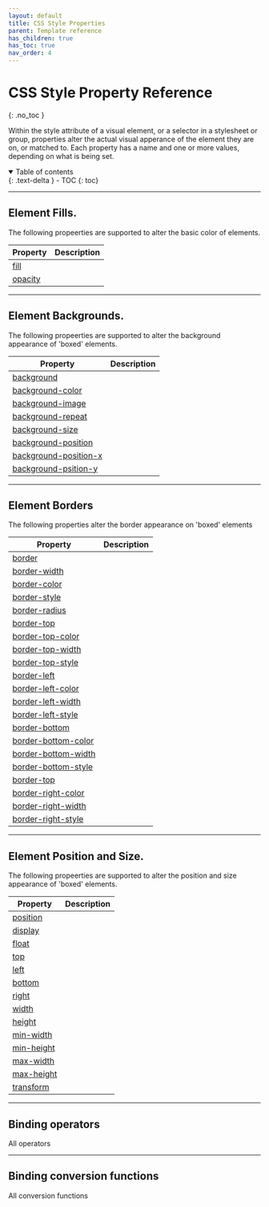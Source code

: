 ```yaml
---
layout: default
title: CSS Style Properties
parent: Template reference
has_children: true
has_toc: true
nav_order: 4
---
```


# CSS Style Property Reference
{: .no_toc }

Within the style attribute of a visual element, or a selector in a stylesheet or group, properties alter the actual visual apperance of the element they are on, or matched to. Each property has a name and one or more values, depending on what is being set.

<details open markdown="block">
  <summary>
    Table of contents
  </summary>
  {: .text-delta }
- TOC
{: toc}
</details>

---

## Element Fills.

The following propeerties are supported to alter the basic color of elements.


| Property  | Description |
|---|---|
| <a href='properties/fill.html' >fill</a>   |   |
| <a href='properties/opacity.html' >opacity</a>   |  |

---

## Element Backgrounds.

The following propeerties are supported to alter the background appearance of 'boxed' elements.


| Property  | Description |
|---|---|
| <a href='properties/background.html' >background</a>   |  |
| <a href='properties/background-color.html' >background-color</a>   | |
| <a href='properties/background-image.html' >background-image</a>   |  |
| <a href='properties/background-repeat.html' >background-repeat</a>   |  |
| <a href='properties/background-size.html' >background-size</a>   |  |
| <a href='properties/background-position.html' >background-position</a>   |  |
| <a href='properties/background-position-x.html' >background-position-x</a>   |  |
| <a href='properties/background-position-y.html' >background-psition-y</a>   |  |

---

## Element Borders

The following properties alter the border appearance on 'boxed' elements

| Property  | Description |
|---|---|
| <a href='properties/border.html' >border</a>   |  |
| <a href='properties/border-width.html' >border-width</a>   |  |
| <a href='properties/borde-color.html' >border-color</a>   |  |
| <a href='properties/border-style.html' >border-style</a>   |  |
| <a href='properties/border-radius.html' >border-radius</a>   |  |
| <a href='properties/border-top.html' >border-top</a>   |  |
| <a href='properties/border-top-color.html' >border-top-color</a>   |  |
| <a href='properties/border-top-width.html' >border-top-width</a>   |  |
| <a href='properties/border-top-style.html' >border-top-style</a>   |  |
| <a href='properties/border-left.html' >border-left</a>   |  |
| <a href='properties/border-left-color.html' >border-left-color</a>   |  |
| <a href='properties/border-left-width.html' >border-left-width</a>   |  |
| <a href='properties/border-left-style.html' >border-left-style</a>   |  |
| <a href='properties/border-bottom.html' >border-bottom</a>   |  |
| <a href='properties/border-bottom-color.html' >border-bottom-color</a>   |  |
| <a href='properties/border-bottom-width.html' >border-bottom-width</a>   |  |
| <a href='properties/border-bottom-style.html' >border-bottom-style</a>   |  |
| <a href='properties/border-right.html' >border-top</a>   |  |
| <a href='properties/border-right-color.html' >border-right-color</a>   |  |
| <a href='properties/border-right-width.html' >border-right-width</a>   |  |
| <a href='properties/border-right-style.html' >border-right-style</a>   |  |

---

## Element Position and Size.

The following propeerties are supported to alter the position and size appearance of 'boxed' elements.


| Property  | Description |
|---|---|
| <a href='properties/position.html' >position</a>   |  |
| <a href='properties/display.html' >display</a>   | |
| <a href='properties/float.html' >float</a>   |  |
| <a href='properties/top.html' >top</a>   |  |
| <a href='properties/left.html' >left</a>   |  |
| <a href='properties/bottom.html' >bottom</a>   |  |
| <a href='properties/right.html' >right</a>   |  |
| <a href='properties/width.html' >width</a>   |  |
| <a href='properties/height.html' >height</a>   |  |
| <a href='properties/min-width.html' >min-width</a>   |  |
| <a href='properties/min-height.html' >min-height</a>   |  |
| <a href='properties/max-width.html' >max-width</a>   |  |
| <a href='properties/max-height.html' >max-height</a>   |  |
| <a href='properties/transform.html' >transform</a>   |  |
---

## Binding operators

All operators

---

## Binding conversion functions

All conversion functions
